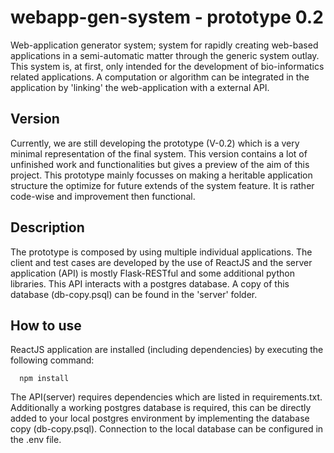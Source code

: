 # webapp-gen-system - prototype 0.2

Web-application generator system; system for rapidly creating web-based applications in a semi-automatic matter through the generic system outlay. This system is, at first, only intended for the development of bio-informatics related applications. A computation or algorithm can be integrated in the application by 'linking' the web-application with a external API. 

## Version

Currently, we are still developing the prototype (V-0.2) which is a very minimal representation of the final system. This version contains a lot of unfinished work and functionalities but gives a preview of the aim of this project. This prototype mainly focusses on making a heritable application structure the optimize for future extends of the system feature. It is rather code-wise and improvement then functional. 

## Description 

The prototype is composed by using multiple individual applications. The client and test cases are developed by the use of ReactJS and the server application (API) is mostly Flask-RESTful and some additional python libraries. This API interacts with a postgres database. A copy of this database (db-copy.psql) can be found in the 'server' folder.

## How to use

ReactJS application are installed (including dependencies) by executing the following command:

      npm install 

The API(server) requires dependencies which are listed in requirements.txt. Additionally a working postgres database is required, this can be directly added to your local postgres environment by implementing the database copy (db-copy.psql). Connection to the local database can be configured in the .env file. 



